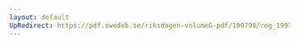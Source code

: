 ```yaml
---
layout: default
UpRedirect: https://pdf.swedeb.se/riksdagen-volumeG-pdf/199798/reg_199798/reg_199798_0413.pdf
---
```

